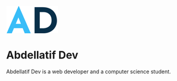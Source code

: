![alt text](./public/images/icons/ad.svg)
# Abdellatif Dev

<centre> Abdellatif Dev is a web developer and a computer science student. </centre>
